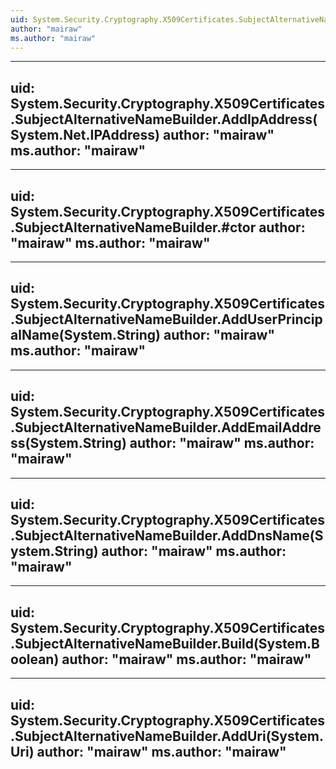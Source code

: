 ```yaml
---
uid: System.Security.Cryptography.X509Certificates.SubjectAlternativeNameBuilder
author: "mairaw"
ms.author: "mairaw"
---
```


---
uid: System.Security.Cryptography.X509Certificates.SubjectAlternativeNameBuilder.AddIpAddress(System.Net.IPAddress)
author: "mairaw"
ms.author: "mairaw"
---

---
uid: System.Security.Cryptography.X509Certificates.SubjectAlternativeNameBuilder.#ctor
author: "mairaw"
ms.author: "mairaw"
---

---
uid: System.Security.Cryptography.X509Certificates.SubjectAlternativeNameBuilder.AddUserPrincipalName(System.String)
author: "mairaw"
ms.author: "mairaw"
---

---
uid: System.Security.Cryptography.X509Certificates.SubjectAlternativeNameBuilder.AddEmailAddress(System.String)
author: "mairaw"
ms.author: "mairaw"
---

---
uid: System.Security.Cryptography.X509Certificates.SubjectAlternativeNameBuilder.AddDnsName(System.String)
author: "mairaw"
ms.author: "mairaw"
---

---
uid: System.Security.Cryptography.X509Certificates.SubjectAlternativeNameBuilder.Build(System.Boolean)
author: "mairaw"
ms.author: "mairaw"
---

---
uid: System.Security.Cryptography.X509Certificates.SubjectAlternativeNameBuilder.AddUri(System.Uri)
author: "mairaw"
ms.author: "mairaw"
---
